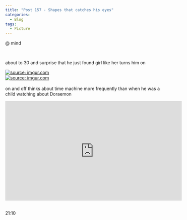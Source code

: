 ```yaml
---
title: "Post 157 - Shapes that catches his eyes"
categories:
  - Blog
tags:
  - Picture
---
```


@ mind

<br/>

about to 30 and surprise that he just found girl like her turns him on 

<a href="https://imgur.com/J0C6F25"><img src="https://i.imgur.com/J0C6F25.jpg" title="source: imgur.com" /></a>
<br/>
<a href="https://imgur.com/ogsxx2U"><img src="https://i.imgur.com/ogsxx2U.jpg" title="source: imgur.com" /></a>
<br/>
<br/>
on and off thinks about time machine more frequently than when he was a child watching about Doraemon
<br/>
<iframe width="560" height="315" src="https://www.youtube.com/embed/4ja611UXmfk" title="YouTube video player" frameborder="0" allow="accelerometer; autoplay; clipboard-write; encrypted-media; gyroscope; picture-in-picture" allowfullscreen></iframe>
<br/>
<br/>

21:10
<br/>
<br/>

<script src="https://utteranc.es/client.js"
        repo="serendipityinlife/serendipityinlife.github.io"
        issue-term="pathname"
        theme="github-light"
        crossorigin="anonymous"
        async>
</script>
